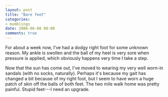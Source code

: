 ```yaml
---
layout: post
title: "Bare feet"
categories:
- mumblings
date: 2006-06-08 00:00
comments: true
---
```


<p>For about a week now, I've had a dodgy right foot for some unknown reason. My ankle is swollen and the ball of my heel is very sore when pressure is applied, which obviously happens very time I take a step.</p>

<p>Now that the sun has come out, I've moved to wearing my very well worn-in sandals (with no socks, naturally). Perhaps it's because my gait has changed a bit because of my right foot, but I seem to have worn a huge patch of skin off the balls of both feet. The two mile walk home was pretty painful. Stupid feet---I need an upgrade.</p>



